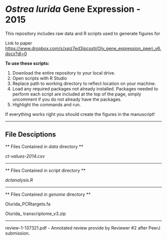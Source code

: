 _Ostrea lurida_ Gene Expression - 2015
=====================

This repository includes raw data and R scripts used to generate figures for 


Link to paper
https://www.dropbox.com/s/xajz7ed3ipcsstj/Oly_gene_expression_peerj_v6.docx?dl=0

**To use these scripts:**

1. Download the entire repository to your local drive. 
2. Open scripts with R Studio
3. Replace path to working directory to reflect location on your machine.
4. Load any required packages not already installed. Packages needed to perform each script are included at the top of the page, simply uncomment if you do not already have the packages.
6. Highlight the commands and run. 

If everything works right you should create the figures in the manuscript!

---

## File Desciptions

** Files Contained in _data_ directory **

_ct-values-2014.csv_
          
--- 
** Files Contained in _script_ directory **

_dctanalysis.R_

--- 
** Files Contained in _genome_ directory **

Olurida_PCRtargets.fa

Olurida_ transcriptome_v3.zip

---
review-1-137321.pdf - Annotated review provide by Reviewer #2 after PeerJ submission.
